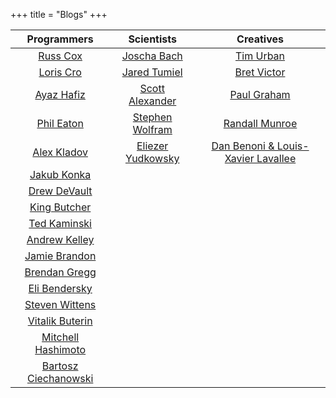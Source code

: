 +++
title = "Blogs"
+++

|                          Programmers                          |                             Scientists                              |                          Creatives                           |
|:-------------------------------------------------------------:|:-------------------------------------------------------------------:|:------------------------------------------------------------:|
|            [Russ Cox](https://research.swtch.com/)            |                   [Joscha Bach](http://bach.ai/)                    |         [Tim Urban](https://waitbutwhy.com/archive)          |
|            [Loris Cro](https://kristoff.it/blog/)             |         [Jared Tumiel](https://jaredtumiel.github.io/blog/)         |            [Bret Victor](http://worrydream.com/)             |
|            [Ayaz Hafiz](https://ayazhafiz.com/cc)             |       [Scott Alexander](https://astralcodexten.substack.com/)       |      [Paul Graham](http://paulgraham.com/articles.html)      |
|          [Phil Eaton](https://notes.eatonphil.com/)           | [Stephen Wolfram](https://writings.stephenwolfram.com/all-by-date/) |         [Randall Munroe](https://xkcd.com/archive/)          |
|           [Alex Kladov](https://matklad.github.io/)           |       [Eliezer Yudkowsky](https://www.yudkowsky.net/sitemap)        | [Dan Benoni & Louis-Xavier Lavallee](https://growth.design/) |
|           [Jakub Konka](http://www.jakubkonka.com/)           |                                                                     |                                                              |
|           [Drew DeVault](https://drewdevault.com/)            |                                                                     |                                                              |
|              [King Butcher](https://kprotty.me/)              |                                                                     |                                                              |
|       [Ted Kaminski](https://www.tedinski.com/archive/)       |                                                                     |                                                              |
|           [Andrew Kelley](https://andrewkelley.me/)           |                                                                     |                                                              |
|     [Jamie Brandon](https://www.scattered-thoughts.net/)      |                                                                     |                                                              |
| [Brendan Gregg](https://www.brendangregg.com/blog/index.html) |                                                                     |                                                              |
|  [Eli Bendersky](https://eli.thegreenplace.net/archives/all)  |                                                                     |                                                              |
|              [Steven Wittens](https://acko.net/)              |                                                                     |                                                              |
|            [Vitalik Buterin](https://vitalik.ca/)             |                                                                     |                                                              |
|      [Mitchell Hashimoto](https://mitchellh.com/writing)      |                                                                     |                                                              |
|    [Bartosz Ciechanowski](https://ciechanow.ski/archives/)    |                                                                     |                                                              |
